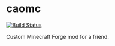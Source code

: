 # caomc

[![Build Status](https://travis-ci.com/skippi/caomc.svg?branch=master)](https://travis-ci.com/skippi/caomc)

Custom Minecraft Forge mod for a friend.
